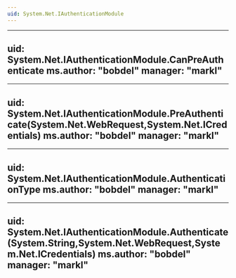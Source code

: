 ```yaml
---
uid: System.Net.IAuthenticationModule
---
```


---
uid: System.Net.IAuthenticationModule.CanPreAuthenticate
ms.author: "bobdel"
manager: "markl"
---

---
uid: System.Net.IAuthenticationModule.PreAuthenticate(System.Net.WebRequest,System.Net.ICredentials)
ms.author: "bobdel"
manager: "markl"
---

---
uid: System.Net.IAuthenticationModule.AuthenticationType
ms.author: "bobdel"
manager: "markl"
---

---
uid: System.Net.IAuthenticationModule.Authenticate(System.String,System.Net.WebRequest,System.Net.ICredentials)
ms.author: "bobdel"
manager: "markl"
---
